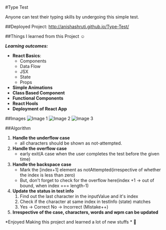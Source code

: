 #Type Test

Anyone can test their typing skills by undergoing this simple test.

##Deployed Project:
http://anishashruti.github.io/Type-Test/

##Things I learned from this Project :relaxed:

_**Learning outcomes:**_

- **React Basics**:
  - Components
  - Data Flow
  - JSX
  - State
  - Props
- **Simple Animations**
- **Class Based Component**
- **Functional Components**
- **React Hools**
- **Deployment of React App**

##Images
![Image 1](https://anishashruti.github.com/Type-Test/images/TypeTest1.png)
![Image 2](https://anishashruti.github.com/Type-Test/images/TypeTest2.png)
![Image 3](https://anishashruti.github.com/Type-Test/images/TypeTest3.png)

##Algorithm

1. **Handle the underflow case** 
    - all characters should be shown as not-attempted.
2. **Handle the overflow case** 
    - early exit(A case when the user completes the test before the given time)
3. **Handle the backspace case**
    - Mark the [index+1] element as notAttempted(irrespective of whether the index is less than zero)
    - But, don't forget to check for the overflow here(index +1 -> out of bound, when index === length-1)
4. **Update the status in test info**
    1. Find out the last character in the inputValue and it's index
    2. Check if the character at same index in testInfo (state) matches
    3. Yes -> Correct
        No  -> Incorrect (Mistake++)
5. **Irrespective of the case, characters, words and wpm can be updated**
        
*Enjoyed Making this project and learned a lot of new stuffs *	:sparkling_heart: